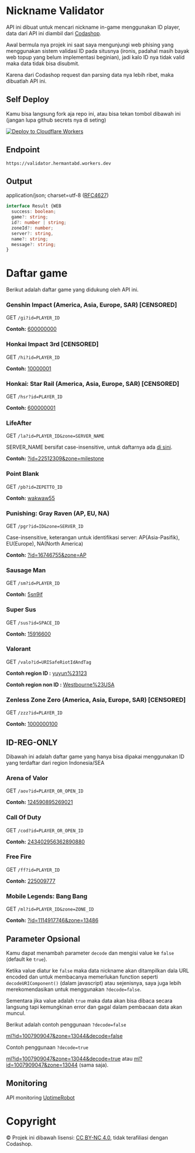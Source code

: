 # Nickname Validator
API ini dibuat untuk mencari nickname in-game menggunakan ID player, data dari API ini diambil dari [Codashop](https://www.codashop.com/).

Awal bermula nya projek ini saat saya mengunjungi web phising yang menggunakan sistem validasi ID pada situsnya (ironis, padahal masih bayak web topup yang belum implementasi beginian), jadi kalo ID nya tidak valid maka data tidak bisa disubmit.

Karena dari Codashop request dan parsing data nya lebih ribet, maka dibuatlah API ini.

## Self Deploy
Kamu bisa langsung fork aja repo ini, atau bisa tekan tombol dibawah ini (jangan lupa github secrets nya di seting)

[![Deploy to Cloudflare Workers](https://deploy.workers.cloudflare.com/button)](https://deploy.workers.cloudflare.com/?url=https://github.com/ihsangan/valid)
## Endpoint
```
https://validator.hermantabd.workers.dev
```
## Output
application/json; charset=utf-8 ([RFC4627](https://datatracker.ietf.org/doc/html/rfc4627))
```ts
interface Result {WEB
  success: boolean;
  game?: string;
  id?: number | string;
  zoneId?: number;
  server?: string,
  name?: string;
  message?: string;
}
```
# Daftar game
Berikut adalah daftar game yang didukung oleh API ini.
### Genshin Impact (America, Asia, Europe, SAR) [CENSORED]
GET `/gi?id=PLAYER_ID`

**Contoh:** [600000000](https://validator.hermantabd.workers.dev/gi?id=600000000)
### Honkai Impact 3rd [CENSORED]
GET `/hi?id=PLAYER_ID`

**Contoh:** [10000001](https://validator.hermantabd.workers.dev/hi?id=10000001)
### Honkai: Star Rail (America, Asia, Europe, SAR) [CENSORED]
GET `/hsr?id=PLAYER_ID`

**Contoh:** [600000001](https://validator.hermantabd.workers.dev/hsr?id=600000001)
### LifeAfter
GET `/la?id=PLAYER_ID&zone=SERVER_NAME`

SERVER_NAME bersifat case-insensitive, untuk daftarnya ada [di sini](https://github.com/ihsangan/valid/blob/main/src/router/la.ts).

**Contoh:** [?id=22512309&zone=milestone](https://validator.hermantabd.workers.dev/la?id=22512309&zone=milestone)
### Point Blank
GET `/pb?id=ZEPETTO_ID`

**Contoh:** [wakwaw55](https://validator.hermantabd.workers.dev/pb?id=wakwaw55)
### Punishing: Gray Raven (AP, EU, NA)
GET `/pgr?id=ID&zone=SERVER_ID`

Case-insensitive, keterangan untuk identifikasi server: AP(Asia-Pasifik), EU(Europe), NA(North America)

**Contoh:** [?id=16746755&zone=AP](https://validator.hermantabd.workers.dev/pgr?id=16746755&zone=AP)
### Sausage Man
GET `/sm?id=PLAYER_ID`

**Contoh:** [5sn9jf](https://validator.hermantabd.workers.dev/sm?id=5sn9jf)
### Super Sus
GET `/sus?id=SPACE_ID`

**Contoh:** [15916600](https://validator.hermantabd.workers.dev/sus?id=15916600)
### Valorant
GET `/valo?id=URISafeRiotIdAndTag`

**Contoh region ID :** [yuyun%23123](https://validator.hermantabd.workers.dev/valo?id=yuyun%23123)

**Contoh region non ID :** [Westbourne%23USA](https://validator.hermantabd.workers.dev/valo?id=Westbourne%23USA)
### Zenless Zone Zero (America, Asia, Europe, SAR) [CENSORED]
GET `/zzz?id=PLAYER_ID`

**Contoh:** [1000000100](https://validator.hermantabd.workers.dev/zzz?id=1000000100)
## ID-REG-ONLY
Dibawah ini adalah daftar game yang hanya bisa dipakai menggunakan ID yang terdaftar dari region Indonesia/SEA
### Arena of Valor
GET `/aov?id=PLAYER_OR_OPEN_ID`

**Contoh:** [124590895269021](https://validator.hermantabd.workers.dev/aov?id=124590895269021)
### Call Of Duty
GET `/cod?id=PLAYER_OR_OPEN_ID`

**Contoh:** [243402956362890880](https://validator.hermantabd.workers.dev/cod?id=243402956362890880)
### Free Fire
GET `/ff?id=PLAYER_ID`

**Contoh:** [225009777](https://validator.hermantabd.workers.dev/ff?id=225009777)
### Mobile Legends: Bang Bang
GET `/ml?id=PLAYER_ID&zone=ZONE_ID`

**Contoh:** [?id=1114917746&zone=13486](https://validator.hermantabd.workers.dev/ml?id=1114917746&zone=13486)
## Parameter Opsional
Kamu dapat menambah parameter `decode` dan mengisi value ke `false` (default ke `true`).

Ketika value diatur ke `false` maka data nickname akan ditampilkan dala URL encoded dan untuk membacanya memerlukan function seperti `decodeURIComponent()` (dalam javascript) atau sejenisnya, saya juga lebih merekomendasikan untuk menggunakan `?decode=false`.

Sementara jika value adalah `true` maka data akan bisa dibaca secara langsung tapi kemungkinan error dan gagal dalam pembacaan data akan muncul.

Berikut adalah contoh penggunaan `?decode=false`

[ml?id=1007909047&zone=13044&decode=false](https://validator.hermantabd.workers.dev/ml?id=1007909047&zone=13044&decode=false)

Contoh penggunaan `?decode=true`

[ml?id=1007909047&zone=13044&decode=true](https://validator.hermantabd.workers.dev/ml?id=1007909047&zone=13044&decode=true) atau [ml?id=1007909047&zone=13044](https://validator.hermantabd.workers.dev/ml?id=1007909047&zone=13044) (sama saja).
## Monitoring
API monitoring [UptimeRobot](https://stats.uptimerobot.com/s9axzR77Fm)
# Copyright
© Projek ini dibawah lisensi: [CC BY-NC 4.0](https://creativecommons.org/licenses/by-nc/4.0/), tidak terafiliasi dengan Codashop.
